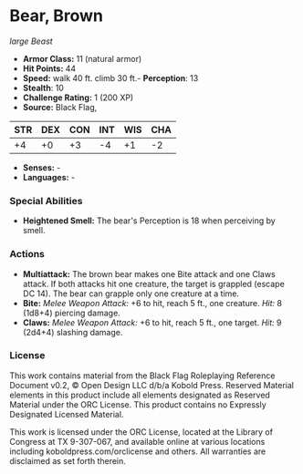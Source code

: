 # Bear, Brown

*large* *Beast*

- **Armor Class:** 11 (natural armor)
- **Hit Points:** 44 
- **Speed:** walk 40 ft. climb 30 ft.- **Perception**: 13
- **Stealth**: 10
- **Challenge Rating:** 1 (200 XP)
- **Source:** Black Flag,

| STR | DEX | CON | INT | WIS | CHA |
| --- | --- | --- | --- | --- | --- |
| +4 | +0 | +3 | -4 | +1 | -2 |

- **Senses:** -
- **Languages:** -

### Special Abilities

- **Heightened Smell:** The bear's Perception is 18 when perceiving by smell.

### Actions

- **Multiattack:** The brown bear makes one Bite attack and one Claws attack. If both attacks hit one creature, the target is grappled (escape DC 14). The bear can grapple only one creature at a time.
- **Bite:** _Melee Weapon Attack:_ +6 to hit, reach 5 ft., one creature. _Hit:_ 8 (1d8+4) piercing damage.
- **Claws:** _Melee Weapon Attack:_ +6 to hit, reach 5 ft., one target. _Hit:_ 9 (2d4+4) slashing damage.


### License

This work contains material from the Black Flag Roleplaying Reference Document v0.2, © Open Design LLC d/b/a Kobold Press. Reserved Material elements in this product include all elements designated as Reserved Material under the ORC License. This product contains no Expressly Designated Licensed Material.

This work is licensed under the ORC License, located at the Library of Congress at TX 9-307-067, and available online at various locations including koboldpress.com/orclicense and others. All warranties are disclaimed as set forth therein.
